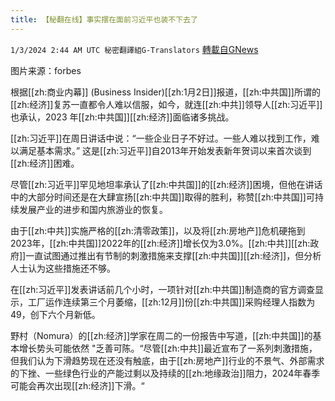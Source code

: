 ```yaml
---
title: 【秘翻在线】事实摆在面前习近平也装不下去了
---
```

`1/3/2024 2:44 AM UTC 秘密翻譯組G-Translators` [轉載自GNews](https://gnews.org/articles/2177748)

图片来源：forbes         

根据[[zh:商业内幕]] (Business Insider)[[zh:1月2日]]报道，[[zh:中共国]]所谓的[[zh:经济]]复苏一直都令人难以信服，如今，就连[[zh:中共]]领导人[[zh:习近平]]也承认，2023 年[[zh:中共国]][[zh:经济]]面临诸多挑战。

[[zh:习近平]]在周日讲话中说：“一些企业日子不好过。一些人难以找到工作，难以满足基本需求。” 这是[[zh:习近平]]自2013年开始发表新年贺词以来首次谈到[[zh:经济]]困难。

尽管[[zh:习近平]]罕见地坦率承认了[[zh:中共国]]的[[zh:经济]]困境，但他在讲话中的大部分时间还是在大肆宣扬[[zh:中共国]]取得的胜利，称赞[[zh:中共国]]可持续发展产业的进步和国内旅游业的恢复。

由于[[zh:中共]]实施严格的[[zh:清零政策]]，以及将[[zh:房地产]]危机硬拖到2023年，[[zh:中共国]]2022年的[[zh:经济]]增长仅为3.0%。[[zh:中共]][[zh:政府]]一直试图通过推出有节制的刺激措施来支撑[[zh:中共国]][[zh:经济]]，但分析人士认为这些措施还不够。

在[[zh:习近平]]发表讲话前几个小时，一项针对[[zh:中共国]]制造商的官方调查显示，工厂运作连续第三个月萎缩，[[zh:12月]]份[[zh:中共国]]采购经理人指数为49，创下六个月新低。

野村（Nomura）的[[zh:经济]]学家在周二的一份报告中写道，[[zh:中共国]]的基本增长势头可能依然 "乏善可陈。“尽管[[zh:中共]]最近宣布了一系列刺激措施，但我们认为下滑趋势现在还没有触底，由于[[zh:房地产]]行业的不景气、外部需求的下挫、一些绿色行业的产能过剩以及持续的[[zh:地缘政治]]阻力，2024年春季可能会再次出现[[zh:经济]]下滑。“
